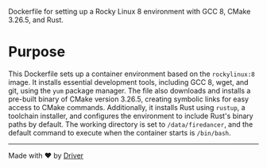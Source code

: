 <!--------------------------------------------------------------------------------->
<!-- IMPORTANT: This file is auto-generated by Driver (https://driver.ai). -------->
<!-- Manual edits may be overwritten on future commits. --------------------------->
<!--------------------------------------------------------------------------------->

Dockerfile for setting up a Rocky Linux 8 environment with GCC 8, CMake 3.26.5, and Rust.

# Purpose
This Dockerfile sets up a container environment based on the `rockylinux:8` image. It installs essential development tools, including GCC 8, wget, and git, using the `yum` package manager. The file also downloads and installs a pre-built binary of CMake version 3.26.5, creating symbolic links for easy access to CMake commands. Additionally, it installs Rust using `rustup`, a toolchain installer, and configures the environment to include Rust's binary paths by default. The working directory is set to `/data/firedancer`, and the default command to execute when the container starts is `/bin/bash`.

---
Made with ❤️ by [Driver](https://www.driver.ai/)